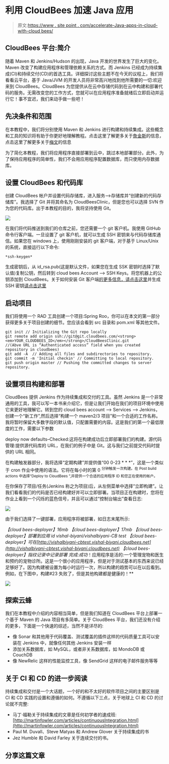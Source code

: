 # 利用 CloudBees 加速 Java 应用

> 原文:[https://www . site point . com/accelerate-Java-apps-in-cloud-with-cloud bees/](https://www.sitepoint.com/accelerate-java-apps-in-cloud-with-cloudbees/)

## CloudBees 平台:简介

随着 Maven 和 Jenkins/Hudson 的出现，Java 开发的世界发生了巨大的变化。Maven 改变了构建应用程序和管理依赖关系的方式。而 Jenkins 已经成为持续集成(CI)和持续交付(CD)的首选工具。详细探讨这些主题不在今天的议程上，我们将看看云平台，基于 Java/JVM 的开发人员将非常高兴地找到他所需要的一切:欢迎来到 CloudBees。CloudBees 为您提供从在云中存储代码到在云中构建和部署代码的服务。无需改变您的工作方式，您就可以在应用程序准备就绪后立即启动并运行它！事不宜迟，我们来动手做一些吧！

## 先决条件和范围

在本教程中，我们将分别使用 Maven 和 Jenkins 进行构建和持续集成。这些概念和工具的知识将有助于你更好地理解教程。点击这里了解更多关于[詹金斯](http://jenkins-ci.org/)的信息，点击这里了解更多关于[梅文](http://maven.apache.org/)的信息

为了简化本教程，我们将应用程序直接部署到云中，跳过本地部署部分。此外，为了保持应用程序的简单性，我们不会用应用程序配置数据库，而只使用内存数据库。

## 设置 CloudBees 和代码库

创建 CloudBees 帐户并设置代码存储库，进入服务–>存储库并“创建新的代码存储库”。我选择了 Git 并将其命名为 CloudBeesClinic，但是您也可以选择 SVN 作为您的代码库。出于本教程的目的，我将坚持使用 Git。

![](../Images/7cf1e43c0947789cd5dd3d49f9463f5c.png)

在我们将代码推送到我们的仓库之前，您还需要一个 git 客户机。我使用 GitHub 命令行客户端。一旦设置了 git 客户机，就可以生成 SSH 密钥来与代码存储库通信。如果您在 windows 上，使用刚刚安装的 git 客户端，对于基于 Linux/Unix 的系统，直接运行以下命令:

```
*ssh-keygen*
```

生成密钥后，从 id_rsa.pub(这是默认文件，如果您在生成 SSK 密钥时选择了默认值)复制公钥，然后转到 cloud bees Account –> SSH Keys。将您机器上的公钥添加到 CloudBees。关于如何安装 Git 客户端[的更多信息，请点击这里](https://help.github.com/articles/set-up-git)并生成 SSH 密钥[请点击这里](https://help.github.com/articles/generating-ssh-keys)

## 启动项目

我们将使用一个 RAD 工具创建一个项目:Spring Roo，你可以在本文的第一部分获得更多关于项目创建的细节。您应该会看到 src 目录和 pom.xml 等其他文件。

```
git init // Initializing the Git repo locally
git remote add origin ssh://git@git.cloudbees.com/<strong><em>YOUR_CLOUDBEES_ID</em></strong>/CloudBeesClinic.git
//(Abve URL is “Authenticated access” field when you created repository in cloudbees)
git add -A  // Adding all files and subdirectories to repository.
git commit -m 'Initial checkin' // Committing to local repository.
git push origin master // Pushing the committed changes to server repository.
```

## 设置项目构建和部署

CloudBees 提供 Jenkins 作为持续集成和交付的工具。虽然 Jenkins 是一个非常通用的工具，我可以写一本书来介绍它，但是让我们开始在我们的项目环境中使用它来更好地理解它。转到您的 cloud bees account –> Services –> Jenkins，创建一个“新工作”,然后选择“构建一个 maven2/3 项目”和一个合适的工作名称。我将暂时保留大多数字段的默认值，只配置需要的内容。这是我们的第一个最低限度的工作，需要以下参数

deploy now defaults–Checked:这将在构建成功后立即部署我们的构建。源代码管理:提供源代码库的 URL，在我们的例子中是 Git。这与我们之前提交代码时提供的 URL 相同。

在构建触发器部分，我将选择“定期构建”并提供值“00 0-23 * * *”，这是一个类似于 cron 作业中使用的语法。它将在每小时的第 0 <sup>分钟触发一次构建。在 Post build actions 中选择“Deploy to CloudBees ”,并提供一个合适的应用程序 ID 和您正在使用的帐户。</sup>

在你保存了项目/任务(Jenkins 称之为项目)后，从左侧菜单中选择“立即构建”。让我们看看我们的代码是否已经构建好并可以立即部署。当项目正在构建时，您将在作业上看到一个闪烁的蓝色信号，并且可以通过“控制台输出”查看日志:

![](../Images/6992300c839ae471dcfd469ff34f2b23.png)

由于我们选择了一键部署，应用程序将被部署，如日志末尾所示:

*【cloud bees-deployer】16mb*
*【cloud bees-deployer】17mb*
*【cloud bees-deployer】部署到应用 id vishal-biyani/vishalbiyani-CB test*
*【cloud bees-deployer】可在[http://vishalbiyani-cbtest.vishal-biyani.cloudbees.net](http://vishalbiyani-cbtest.vishal-biyani.cloudbees.net)*
*【cloud bees-deployer】指纹记录中记录部署*
*完成:成功*！应用程序是活的:一个管理宠物和医生和预约的宠物诊所。这是一个很小的应用程序，但是对于测试基本的东西来说已经足够好了。因为构建被设置为每小时运行一次，所以构建的趋势可以在以后看到。例如，在下图中，构建#23 失败了，但是其他构建都是健康的！**

![](../Images/c1a79545c9ce781ef31aa657ad1bf0e5.png)

## 探索云蜂

我们在本教程中介绍的内容相当简单，但是我们知道在 CloudBees 平台上部署一个基于 Maven 的 Java 项目有多简单。关于 CloudBees 平台，我们还没有介绍的更多，下面是一个快速的综述，当然不是详尽的:

*   像 Sonar 和其他用于代码覆盖、测试覆盖的插件这样的代码质量工具可以安装在 Jenkins 中，就像任何其他 Jenkins 安装一样
*   添加关系数据库，如 MySQL，或者非关系数据库，如 MondoDB 或 CouchDB
*   像 NewRelic 这样的性能监控工具，像 SendGrid 这样的电子邮件服务等等

## 关于 CI 和 CD 的进一步阅读

持续集成和交付是一个大话题，一个好的和不太好的软件项目之间的主要区别是 CI 和 CD 实践的设置和遵循的如何。不遵循以下三点，关于地球上 CI 和 CD 的讨论就不完整:

*   马丁·福勒关于持续集成的文章是任何初学者的速成班:[http://martinfowler.com/articles/continuousIntegration.html](http://martinfowler.com/articles/continuousIntegration.html)
*   Paul M. Duvall、Steve Matyas 和 Andrew Glover 关于持续集成的书
*   Jez Humble 和 David Farley 关于连续交付的书。

## 分享这篇文章